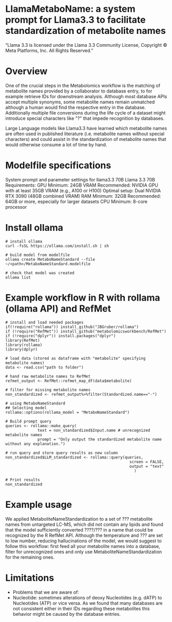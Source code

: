 # LlamaMetaboName: a system prompt for Llama3.3 to facilitate standardization of metabolite names

“Llama 3.3 is licensed under the Llama 3.3 Community License, Copyright © Meta Platforms, Inc. All Rights Reserved.”

# Overview
One of the crucial steps in the Metabolomics workflow is the matching of metabolite names provided by a collaborator to database entry, to for example retrieve IDs for downstream analysis.
Although most database APIs accept multiple synonyms, some metabolite names remain unmatched although a human would find the respective entry in the database. Additionally multiple file conversions during the life cycle of a dataset might introduce special characters like "?" that impede recognition by databases.

Large Language models like Llama3.3 have learned which metabolite names are often used in published literature (i.e. metabolite names without special characters) and could assist in the standardization of metabolite names that would otherwise consume a lot of time by hand.

# Modelfile specifications

System prompt and parameter settings for llama3.3 70B
Llama 3.3 70B Requirements:
GPU Minimum: 24GB VRAM Recommended: NVIDIA GPU with at least 35GB VRAM (e.g., A100 or H100) Optimal setup: Dual NVIDIA RTX 3090 (48GB combined VRAM)
RAM Minimum: 32GB Recommended: 64GB or more, especially for larger datasets
CPU Minimum: 8-core processor
 
# Install ollama
```{bash}
# install ollama
curl -fsSL https://ollama.com/install.sh | sh

# build model from modelfile
ollama create MetaboNameStandard --file ~/<path>/MetaboNameStandard.modelfile

# check that model was created
ollama list
```

# Example workflow in R with rollama (ollama API) and RefMet
```{r}
# install and load needed packages
if(!require("rollama")) install_github("JBGruber/rollama")
if (!require("RefMet")) install_github("metabolomicsworkbench/RefMet")
if (!require("dplyr")) install.packages("dplyr")
library(RefMet)
library(rollama)
library(dplyr)

# load data (stored as dataframe with "metabolite" specifying metabolite names)
data <- read.csv("path to folder")

# hand raw metabolite names to RefMet
refmet_output <- RefMet::refmet_map_df(data$metabolite)

# filter for missing metabolite names
non_standardized <- refmet_output%>%filter(Standardized.name=="-")

# using MetaboNameStandard
## Selecting model
rollama::options(rollama_model = "MetaboNameStandard")

# Build prompt query
queries <- rollama::make_query(
              text = non_standardized$Input.name # unrecognized metabolite names
              prompt = "Only output the standardized metabolite name without any explanation.")

# run query and store query results as new column
non_standardized$LLM_standardized <- rollama::query(queries,
                                                      screen = FALSE, 
                                                      output = "text"
                                                        )

# Print results
non_standardized
```

# Example usage 
We applied MetaboliteNameStandardization to a set of ??? metabolite names from untargeted LC-MS, which did not contain any lipids and found that the model sufficiently converted ????/??? in a name that could be recognized by the R RefMet API.
Although the temperature and ??? are set to low number, reducing hallucinations of the model, we would suggest to follow this workflow: first feed all your metabolite names into a database, filter for unrecognized ones and only use MetaboliteNameStandardization for the remaining ones.

# Limitations
- Problems that we are aware of:
- Nucleotide: sometimes alterations of deoxy Nucleotides (e.g. dATP) to Nucleotides (ATP) or vice versa. As we found that many databases are not consistent either in their IDs regarding these metabolites this behavior might be caused by the database entries. 
